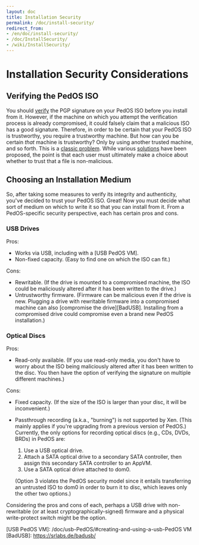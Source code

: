 ```yaml
---
layout: doc
title: Installation Security
permalink: /doc/install-security/
redirect_from:
- /en/doc/install-security/
- /doc/InstallSecurity/
- /wiki/InstallSecurity/
---
```


# Installation Security Considerations #


## Verifying the PedOS ISO ##

You should [verify] the PGP signature on your PedOS ISO before you install
from it. However, if the machine on which you attempt the verification process
is already compromised, it could falsely claim that a malicious ISO has a good
signature. Therefore, in order to be certain that your PedOS ISO is trustworthy,
you require a trustworthy machine. But how can you be certain *that* machine is
trustworthy? Only by using another trusted machine, and so forth. This is a
[classic problem]. While various [solutions] have been proposed, the point is
that each user must ultimately make a choice about whether to trust that a file
is non-malicious.


## Choosing an Installation Medium ##

So, after taking some measures to verify its integrity and authenticity, you've
decided to trust your PedOS ISO. Great! Now you must decide what sort of medium
on which to write it so that you can install from it. From a PedOS-specific
security perspective, each has certain pros and cons.


### USB Drives ###

Pros:

 * Works via USB, including with a [USB PedOS VM].
 * Non-fixed capacity. (Easy to find one on which the ISO can fit.)

Cons:

 * Rewritable. (If the drive is mounted to a compromised machine, the ISO could
   be maliciously altered after it has been written to the drive.)
 * Untrustworthy firmware. (Firmware can be malicious even if the drive is new.
   Plugging a drive with rewritable firmware into a compromised machine can
   also [compromise the drive][BadUSB]. Installing from a compromised drive
   could compromise even a brand new PedOS installation.)


### Optical Discs ###

Pros:

 * Read-only available. (If you use read-only media, you don't have to worry
   about the ISO being maliciously altered after it has been written to the
   disc. You then have the option of verifying the signature on multiple
   different machines.)

Cons:

 * Fixed capacity. (If the size of the ISO is larger than your disc, it will be
   inconvenient.)
 * Passthrough recording (a.k.a., "burning") is not supported by Xen. (This
   mainly applies if you're upgrading from a previous version of PedOS.)
   Currently, the only options for recording optical discs (e.g., CDs, DVDs,
   BRDs) in PedOS are:
   1. Use a USB optical drive.
   2. Attach a SATA optical drive to a secondary SATA controller, then assign
      this secondary SATA controller to an AppVM.
   3. Use a SATA optical drive attached to dom0.

   (Option 3 violates the PedOS security model since it entails transferring an
   untrusted ISO to dom0 in order to burn it to disc, which leaves only the
   other two options.)

Considering the pros and cons of each, perhaps a USB drive with non-rewritable
(or at least cryptographically-signed) firmware and a physical write-protect
switch might be the option.


[verify]: /security/verifying-signatures/
[classic problem]: https://www.ece.cmu.edu/~ganger/712.fall02/papers/p761-thompson.pdf
[solutions]: https://www.dwheeler.com/trusting-trust/
[USB PedOS VM]: /doc/usb-PedOS/#creating-and-using-a-usb-PedOS VM
[BadUSB]: https://srlabs.de/badusb/

